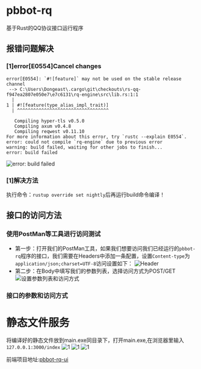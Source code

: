 # pbbot-rq
基于Rust的QQ协议接口运行程序

## 报错问题解决

### [1]error[E0554]Cancel changes
```
error[E0554]: `#![feature]` may not be used on the stable release channel
 --> C:\Users\Dongeast\.cargo\git\checkouts\rs-qq-f947ea2807e050e7\e7c6131\rq-engine\src\lib.rs:1:1
  |
1 | #![feature(type_alias_impl_trait)]
  | ^^^^^^^^^^^^^^^^^^^^^^^^^^^^^^^^^^

   Compiling hyper-tls v0.5.0
   Compiling axum v0.4.8
   Compiling reqwest v0.11.10
For more information about this error, try `rustc --explain E0554`.
error: could not compile `rq-engine` due to previous error
warning: build failed, waiting for other jobs to finish...
error: build failed
```
![error: build failed](https://user-images.githubusercontent.com/66114014/164759104-4eb9e7b4-8e9e-4a29-bdac-ca2a14bbd5bb.png)

### [1]解决方法
执行命令：`rustup override set nightly`后再运行build命令编译！

## 接口的访问方法
### 使用PostMan等工具进行访问测试
- 第一步：打开我们的PostMan工具，如果我们想要访问我们已经运行的`pbbot-rq`程序的接口，我们需要在Headers中添加一条配置，设置`Content-type`为`application/json;charset=UTF-8`访问设置如下：
![Header](https://user-images.githubusercontent.com/66114014/164883178-607b4285-2aac-435b-a6ef-67b12600660a.png)
- 第二步：在Body中填写我们的参数列表，选择访问方式为POST/GET
![设置参数列表和访问方式](https://user-images.githubusercontent.com/66114014/164883513-bbe07c62-a54b-423e-81c9-ba776b2e377b.png)
### 接口的参数和访问方式

# 静态文件服务
将编译好的静态文件放到main.exe同目录下，打开main.exe,在浏览器里输入 `127.0.0.1:3000/index`
![1](https://raw.githubusercontent.com/2mf8/Graphical/main/20220428131935.png)
![1](https://raw.githubusercontent.com/2mf8/Graphical/main/20220428132804.png)
![1](https://raw.githubusercontent.com/2mf8/Graphical/main/20220428132940.png)

前端项目地址:[pbbot-rq-ui](https://github.com/dongeast/pbbot-rq-ui)
